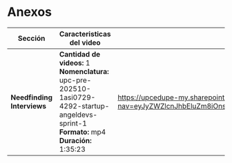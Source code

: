 # Anexos

| Sección                    | Caracteristicas del video                                                                                                                                      | Enlace                                                                                                                 |
|----------------------------|----------------------------------------------------------------------------------------------------------------------------------------------------------------|------------------------------------------------------------------------------------------------------------------------|
| **Needfinding Interviews** | **Cantidad de videos:** 1 <br> **Nomenclatura:** <br> upc-pre-202510-1asi0729-4292-startup-angeldevs-sprint-1 <br> **Formato:** mp4 <br> **Duración:** 1:35:23 | https://upcedupe-my.sharepoint.com/:v:/g/personal/u201914181_upc_edu_pe/EawraYRD3sVOubX0Z4vy5jYBJc2nA8rxo98Rwx0_Dk-VuA?nav=eyJyZWZlcnJhbEluZm8iOnsicmVmZXJyYWxBcHAiOiJPbmVEcml2ZUZvckJ1c2luZXNzIiwicmVmZXJyYWxBcHBQbGF0Zm9ybSI6IldlYiIsInJlZmVycmFsTW9kZSI6InZpZXciLCJyZWZlcnJhbFZpZXciOiJNeUZpbGVzTGlua0NvcHkifX0&e=sdcQEJ |